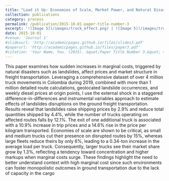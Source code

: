 ```yaml
---
title: "Load it Up: Economies of Scale, Market Power, and Natural Disasters in Ground Freight Transportation"
collection: publications
category: process
permalink: /publication/2015-10-01-paper-title-number-3
excerpt: '![Image 5](/images/truck_effect.png) | ![Image 5](/images/truck_map.png)'
date: 2015-10-01
#venue: 'Journal 1'
#slidesurl: 'http://academicpages.github.io/files/slides3.pdf'
#paperurl: 'http://academicpages.github.io/files/paper3.pdf'
#citation: 'Your Name, You. (2015). &quot;Paper Title Number 3.&quot; <i>Journal 1</i>. 1(3).'
---
```


This paper examines how sudden increases in marginal costs, triggered by natural disasters such as landslides, affect prices and market structure in freight transportation. Leveraging a comprehensive dataset of over 4 million truck movements in Colombia during 2019, combined with more than 1 million detailed route calculations, geolocated landslide occurrences, and weekly diesel prices at origin points, I use the external shock in a staggered difference-in-differences and instrumental variables approach to estimate effects of landslides disruptions on the ground freight transportation. Results reveal that landslides raise shipping prices by 2.9% and reduce total quantities shipped by 4.4%, while the number of trucks operating on affected routes falls by 12.1%. The exit of one additional truck is associated with a 10.9% increase in trip prices and a 14.6% rise in the price per kilogram transported. Economies of scale are shown to be critical,
as small and medium trucks cut their presence on disrupted routes by 15%, whereas large fleets reduce theirs by only 6%, leading to a 0.34-ton increase in the average load per truck. Consequently, larger trucks see their market share grow by 1.3%, reflecting a tendency toward concentration and higher markups when marginal costs surge. These findings highlight the need to better understand context with high marginal cost since such environments can foster monopolistic outcomes in ground transportation due to the lack of capacity in the cargo
